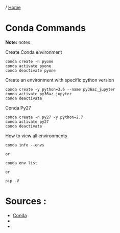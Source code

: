 / [Home](index.md)

# Conda Commands

**Note:** notes



Create Conda environment
```
conda create -n pyone
conda activate pyone
conda deactivate pyone
```

Create an environment with specific python version
```
conda create -y python=3.6 --name py36az_jupyter
conda activate py36az_jupyter
conda deactivate
```

Conda Py27
```
conda create -n py27 -y python=2.7
conda activate py27
conda deactivate
```


How to view all environments
```
conda info --envs

or

conda env list

or

pip -V

```



# Sources :

  * [Conda]([file](https://salishsea-meopar-docs.readthedocs.io/en/latest/work_env/python3_conda_environment.html))
  * [](https://stackoverflow.com/questions/1871549/determine-if-python-is-running-inside-virtualenv)
  * [](https://stackoverflow.com/questions/122327/how-do-i-find-the-location-of-my-python-site-packages-directory)
